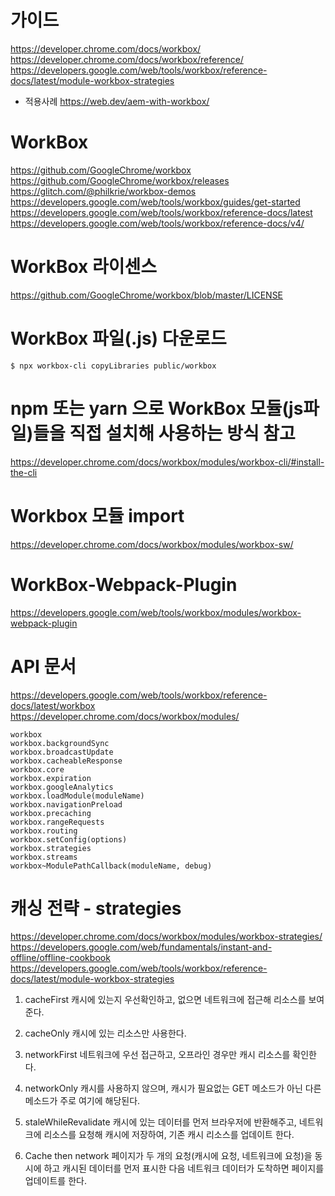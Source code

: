 # 가이드

https://developer.chrome.com/docs/workbox/  
https://developer.chrome.com/docs/workbox/reference/  
https://developers.google.com/web/tools/workbox/reference-docs/latest/module-workbox-strategies


- 적용사례
https://web.dev/aem-with-workbox/

# WorkBox

https://github.com/GoogleChrome/workbox  
https://github.com/GoogleChrome/workbox/releases  
https://glitch.com/@philkrie/workbox-demos  
https://developers.google.com/web/tools/workbox/guides/get-started  
https://developers.google.com/web/tools/workbox/reference-docs/latest  
https://developers.google.com/web/tools/workbox/reference-docs/v4/

# WorkBox 라이센스

https://github.com/GoogleChrome/workbox/blob/master/LICENSE

# WorkBox 파일(.js) 다운로드

```
$ npx workbox-cli copyLibraries public/workbox
```

# npm 또는 yarn 으로 WorkBox 모듈(js파일)들을 직접 설치해 사용하는 방식 참고

https://developer.chrome.com/docs/workbox/modules/workbox-cli/#install-the-cli

# Workbox 모듈 import

https://developer.chrome.com/docs/workbox/modules/workbox-sw/

# WorkBox-Webpack-Plugin

https://developers.google.com/web/tools/workbox/modules/workbox-webpack-plugin

# API 문서

https://developers.google.com/web/tools/workbox/reference-docs/latest/workbox  
https://developer.chrome.com/docs/workbox/modules/

```
workbox
workbox.backgroundSync
workbox.broadcastUpdate
workbox.cacheableResponse
workbox.core
workbox.expiration
workbox.googleAnalytics
workbox.loadModule(moduleName)
workbox.navigationPreload
workbox.precaching
workbox.rangeRequests
workbox.routing
workbox.setConfig(options)
workbox.strategies
workbox.streams
workbox~ModulePathCallback(moduleName, debug)
```

# 캐싱 전략 - strategies

https://developer.chrome.com/docs/workbox/modules/workbox-strategies/
https://developers.google.com/web/fundamentals/instant-and-offline/offline-cookbook
https://developers.google.com/web/tools/workbox/reference-docs/latest/module-workbox-strategies

1. cacheFirst
   캐시에 있는지 우선확인하고, 없으면 네트워크에 접근해 리소스를 보여준다.

2. cacheOnly
   캐시에 있는 리소스만 사용한다.

3. networkFirst
   네트워크에 우선 접근하고, 오프라인 경우만 캐시 리소스를 확인한다.

4. networkOnly
   캐시를 사용하지 않으며, 캐시가 필요없는 GET 메소드가 아닌 다른 메소드가 주로 여기에 해당된다.

5. staleWhileRevalidate
   캐시에 있는 데이터를 먼저 브라우저에 반환해주고,
   네트워크에 리소스를 요청해 캐시에 저장하여, 기존 캐시 리소스를 업데이트 한다.

6. Cache then network
   페이지가 두 개의 요청(캐시에 요청, 네트워크에 요청)을 동시에 하고
   캐시된 데이터를 먼저 표시한 다음 네트워크 데이터가 도착하면
   페이지를 업데이트를 한다.
